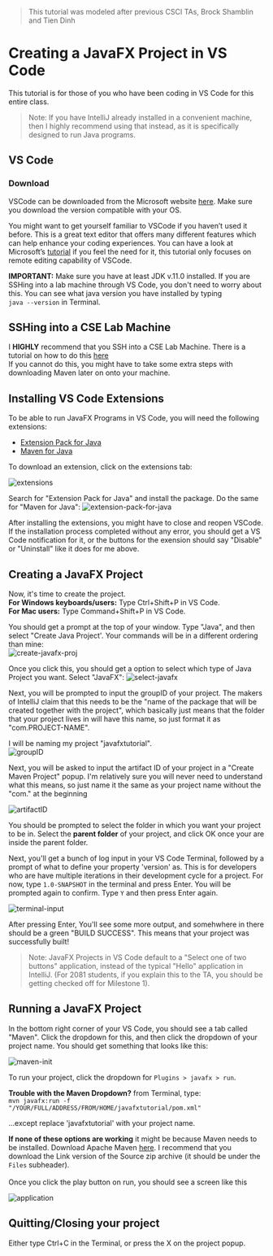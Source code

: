 > This tutorial was modeled after previous CSCI TAs, Brock Shamblin and Tien Dinh

# Creating a JavaFX Project in VS Code

This tutorial is for those of you who have been coding in VS Code for this entire class.
>Note: If you have IntelliJ already installed in a convenient machine, then I highly recommend using that instead, as it is specifically designed to run Java programs.

## VS Code

### Download
VSCode can be downloaded from the Microsoft website [here](https://code.visualstudio.com/). Make sure you download the version compatible with your OS.

You might want to get yourself familiar to VSCode if you haven’t used it before. This is a great text editor that offers many different features which can help enhance your coding experiences. You can have a look at Microsoft’s [tutorial](https://code.visualstudio.com/docs/introvideos/basics) if you feel the need for it, this tutorial only focuses on remote editing capability of VSCode.

**IMPORTANT:** Make sure you have at least JDK v.11.0 installed. If you are SSHing into a lab machine through VS Code, you don't need to worry about this.
You can see what java version you have installed by typing <br /> `java --version` in Terminal.

## SSHing into a CSE Lab Machine 

I **HIGHLY** recommend that you SSH into a CSE Lab Machine. There is a tutorial on how to do this [here](https://shamby87.github.io/VSCode-tutorial/) <br />
If you cannot do this, you might have to take some extra steps with downloading Maven later on onto your machine.

## Installing VS Code Extensions
To be able to run JavaFX Programs in VS Code, you will need the following extensions:
* [Extension Pack for Java](https://marketplace.visualstudio.com/items?itemName=vscjava.vscode-java-pack)
* [Maven for Java](https://marketplace.visualstudio.com/items?itemName=vscjava.vscode-maven)

To download an extension, click on the extensions tab:

<img src="assets/extensions.png" alt="extensions">

Search for "Extension Pack for Java" and install the package. Do the same for "Maven for Java":
<img src="assets/extension-pack-for-java.png" alt="extension-pack-for-java">

After installing the extensions, you might have to close and reopen VSCode. If the installation process completed without any error, you should get a VS Code notification for it, or the buttons for the exension should say "Disable" or "Uninstall" like it does for me above.

## Creating a JavaFX Project
Now, it's time to create the project. <br />
**For Windows keyboards/users:** Type Ctrl+Shift+P in VS Code. <br />
**For Mac users:** Type Command+Shift+P in VS Code.

You should get a prompt at the top of your window. Type "Java", and then select "Create Java Project'. Your commands will be in a different ordering than mine: <br />
<img src="assets/create-javafx-proj.png" alt="create-javafx-proj">

Once you click this, you should get a option to select which type of Java Project you want. Select "JavaFX":
<img src="assets/select-javafx.png" alt="select-javafx">

Next, you will be prompted to input the groupID of your project. The makers of IntelliJ claim that this needs to be the "name of the package that will be created together with the project", which basically just means that the folder that your project lives in will have this name, so just format it as "com.PROJECT-NAME".

I will be naming my project "javafxtutorial". <br />
<img src="assets/groupID.png" alt="groupID">

Next, you will be asked to input the artifact ID of your project in a "Create Maven Project" popup. I'm relatively sure you will never need to understand what this means, so just name it the same as your project name without the "com." at the beginning

<img src="assets/artifactID.png" alt="artifactID">

You should be prompted to select the folder in which you want your project to be in. Select the **parent folder** of your project, and click OK once your are inside the parent folder.

Next, you'll get a bunch of log input in your VS Code Terminal, followed by a prompt of what to define your property 'version' as. This is for developers who are have multiple iterations in their development cycle for a project. For now, type `1.0-SNAPSHOT` in the terminal and press Enter. You will be prompted again to confirm. Type `Y` and then press Enter again. 

<img src="assets/terminal-input.png" alt="terminal-input">

After pressing Enter, You'll see some more output, and somehwhere in there should be a green "BUILD SUCCESS". This means that your project was successfully built! 

> Note: JavaFX Projects in VS Code default to a "Select one of two buttons" application, instead of the typical "Hello" application in IntelliJ. (For 2081 students, if you explain this to the TA, you should be getting checked off for Milestone 1).

## Running a JavaFX Project

In the bottom right corner of your VS Code, you should see a tab called "Maven". Click the dropdown for this, and then click the dropdown of your project name. You should get something that looks like this:

<img src="assets/maven-init.png" alt="maven-init">

To run your project, click the dropdown for `Plugins > javafx > run`. 


**Trouble with the Maven Dropdown?**
from Terminal, type: <br />
`mvn javafx:run -f "/YOUR/FULL/ADDRESS/FROM/HOME/javafxtutorial/pom.xml"`

...except replace 'javafxtutorial' with your project name.
<br />

**If none of these options are working** it might be because Maven needs to be installed. Download Apache Maven [here](https://maven.apache.org/download.cgi). I recommend that you download the Link version of the Source zip archive (it should be under the `Files` subheader). <br /> <br />
Once you click the play button on run, you should see a screen like this

<img src="assets/application.png" alt="application">

## Quitting/Closing your project

Either type Ctrl+C in the Terminal, or press the X on the project popup.

